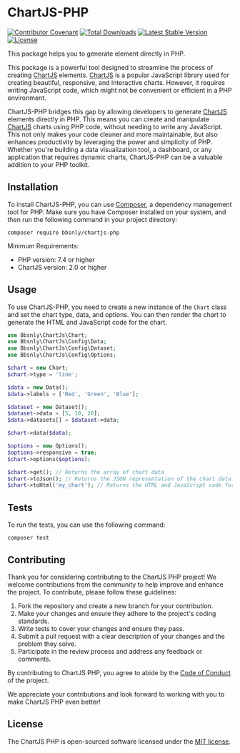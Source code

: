 # ChartJS-PHP

[![Contributor Covenant](https://img.shields.io/badge/Contributor%20Covenant-2.1-4baaaa.svg)](code_of_conduct.md)
[![Total Downloads](https://poser.pugx.org/bbsnly/chartjs-php/d/total.svg)](https://packagist.org/packages/bbsnly/chartjs-php)
[![Latest Stable Version](https://poser.pugx.org/bbsnly/chartjs-php/v/stable.svg)](https://packagist.org/packages/bbsnly/chartjs-php)
[![License](https://poser.pugx.org/bbsnly/chartjs-php/license.svg)](https://packagist.org/packages/bbsnly/chartjs-php)

This package helps you to generate  element directly in PHP.

This package is a powerful tool designed to streamline the process of creating [ChartJS](https://www.chartjs.org/ "ChartJS") elements. [ChartJS](https://www.chartjs.org/ "ChartJS") is a popular JavaScript library used for creating beautiful, responsive, and interactive charts. However, it requires writing JavaScript code, which might not be convenient or efficient in a PHP environment.

ChartJS-PHP bridges this gap by allowing developers to generate [ChartJS](https://www.chartjs.org/ "ChartJS") elements directly in PHP. This means you can create and manipulate [ChartJS](https://www.chartjs.org/ "ChartJS") charts using PHP code, without needing to write any JavaScript. This not only makes your code cleaner and more maintainable, but also enhances productivity by leveraging the power and simplicity of PHP. Whether you're building a data visualization tool, a dashboard, or any application that requires dynamic charts, ChartJS-PHP can be a valuable addition to your PHP toolkit.

## Installation

To install ChartJS-PHP, you can use [Composer](https://getcomposer.org/), a dependency management tool for PHP. Make sure you have Composer installed on your system, and then run the following command in your project directory:

```shell
composer require bbsnly/chartjs-php
```

Minimum Requirements:

- PHP version: 7.4 or higher
- ChartJS version: 2.0 or higher

## Usage

To use ChartJS-PHP, you need to create a new instance of the `Chart` class and set the chart type, data, and options. You can then render the chart to generate the HTML and JavaScript code for the chart.

```php
use Bbsnly\ChartJs\Chart;
use Bbsnly\ChartJs\Config\Data;
use Bbsnly\ChartJs\Config\Dataset;
use Bbsnly\ChartJs\Config\Options;

$chart = new Chart;
$chart->type = 'line';

$data = new Data();
$data->labels = ['Red', 'Green', 'Blue'];

$dataset = new Dataset();
$dataset->data = [5, 10, 20];
$data->datasets[] = $dataset->data;

$chart->data($data);

$options = new Options();
$options->responsive = true;
$chart->options($options);

$chart->get(); // Returns the array of chart data
$chart->toJson(); // Returns the JSON representation of the chart data
$chart->toHtml('my_chart'); // Returns the HTML and JavaScript code for the chart
```

## Tests

To run the tests, you can use the following command:

```shell
composer test
```

## Contributing

Thank you for considering contributing to the ChartJS PHP project! We welcome contributions from the community to help improve and enhance the project. To contribute, please follow these guidelines:

1. Fork the repository and create a new branch for your contribution.
2. Make your changes and ensure they adhere to the project's coding standards.
3. Write tests to cover your changes and ensure they pass.
4. Submit a pull request with a clear description of your changes and the problem they solve.
5. Participate in the review process and address any feedback or comments.

By contributing to ChartJS PHP, you agree to abide by the [Code of Conduct](CODE_OF_CONDUCT.md) of the project.

We appreciate your contributions and look forward to working with you to make ChartJS PHP even better!

## License

The ChartJS PHP is open-sourced software licensed under the [MIT license](http://opensource.org/licenses/MIT).
